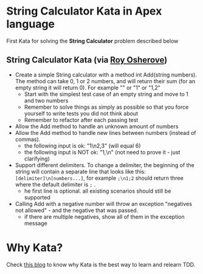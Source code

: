 # String Calculator Kata in Apex language
First Kata for solving the **String Calculator** problem described below

## String Calculator Kata (via [Roy Osherove](http://osherove.com/tdd-kata-1/))

* Create a simple String calculator with a method int Add(string numbers). The method can take 0, 1 or 2 numbers, and will return their sum (for an empty string it will return 0). For example "" or "1" or "1,2"
    * Start with the simplest test case of an empty string and move to 1 and two numbers
    * Remember to solve things as simply as possible so that you force yourself to write tests you did
          not think about
    * Remember to refactor after each passing test
* Allow the Add method to handle an unknown amount of numbers
* Allow the Add method to handle new lines between numbers (instead of commas).
    * the following input is ok:  "1\n2,3"  (will equal 6)
    * the following input is NOT ok:  "1,\n" (not need to prove it - just clarifying)
* Support different delimiters. To change a delimiter, the beginning of the string will contain a separate line that looks like this: `[delimiter]\n[numbers...]`, for example `;\n1;2` should return three where the default delimiter is `;` .
    * he first line is optional. all existing scenarios should still be supported
* Calling Add with a negative number will throw an exception "negatives not allowed" - and the negative that was passed.
    * if there are multiple negatives, show all of them in the exception message

# Why Kata?
Check [this blog](http://www.peterprovost.org/blog/2012/05/02/kata-the-only-way-to-learn-tdd/) to know why Kata is the best way to learn and relearn TDD.
